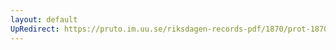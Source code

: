 ```yaml
---
layout: default
UpRedirect: https://pruto.im.uu.se/riksdagen-records-pdf/1870/prot-1870--ak--308/prot-1870--ak--308_060.pdf
---
```

